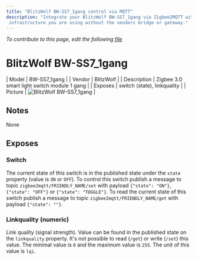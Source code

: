 ```yaml
---
title: "BlitzWolf BW-SS7_1gang control via MQTT"
description: "Integrate your BlitzWolf BW-SS7_1gang via Zigbee2MQTT with whatever smart home
 infrastructure you are using without the vendors bridge or gateway."
---
```


*To contribute to this page, edit the following
[file](https://github.com/Koenkk/zigbee2mqtt.io/blob/master/docs/devices/BW-SS7_1gang.md)*

# BlitzWolf BW-SS7_1gang

| Model | BW-SS7_1gang  |
| Vendor  | BlitzWolf  |
| Description | Zigbee 3.0 smart light switch module 1 gang |
| Exposes | switch (state), linkquality |
| Picture | ![BlitzWolf BW-SS7_1gang](../images/devices/BW-SS7_1gang.jpg) |

## Notes

None


## Exposes

### Switch 
The current state of this switch is in the published state under the `state` property (value is `ON` or `OFF`).
To control this switch publish a message to topic `zigbee2mqtt/FRIENDLY_NAME/set` with payload `{"state": "ON"}`, `{"state": "OFF"}` or `{"state": "TOGGLE"}`.
To read the current state of this switch publish a message to topic `zigbee2mqtt/FRIENDLY_NAME/get` with payload `{"state": ""}`.

### Linkquality (numeric)
Link quality (signal strength).
Value can be found in the published state on the `linkquality` property.
It's not possible to read (`/get`) or write (`/set`) this value.
The minimal value is `0` and the maximum value is `255`.
The unit of this value is `lqi`.

